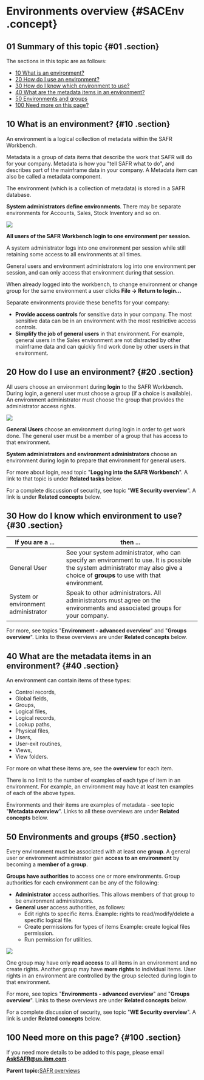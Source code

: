 # Environments overview {#SACEnv .concept}

## 01 Summary of this topic {#01 .section}

The sections in this topic are as follows:

-   [10 What is an environment?](SACEnv.md#10)
-   [20 How do I use an environment?](SACEnv.md#20)
-   [30 How do I know which environment to use?](SACEnv.md#30)
-   [40 What are the metadata items in an environment?](SACEnv.md#40)
-   [50 Environments and groups](SACEnv.md#50)
-   [100 Need more on this page?](SACEnv.md#100)

## 10 What is an environment? {#10 .section}

An environment is a logical collection of metadata within the SAFR Workbench.

Metadata is a group of data items that describe the work that SAFR will do for your company. Metadata is how you "tell SAFR what to do", and describes part of the mainframe data in your company. A Metadata item can also be called a metadata component.

The environment \(which is a collection of metadata\) is stored in a SAFR database.

**System administrators define environments**. There may be separate environments for Accounts, Sales, Stock Inventory and so on.

![](images/Env_Concept_03.gif)

**All users of the SAFR Workbench login to one environment per session.**

A system administrator logs into one environment per session while still retaining some access to all environments at all times.

General users and environment administrators log into one environment per session, and can only access that environment during that session.

When already logged into the workbench, to change environment or change group for the same environment a user clicks **File -\> Return to login...**

Separate environments provide these benefits for your company:

-   **Provide access controls** for sensitive data in your company. The most sensitive data can be in an environment with the most restrictive access controls.
-   **Simplify the job of general users** in that environment. For example, general users in the Sales environment are not distracted by other mainframe data and can quickly find work done by other users in that environment.

## 20 How do I use an environment? {#20 .section}

All users choose an environment during **login** to the SAFR Workbench. During login, a general user must choose a group \(if a choice is available\). An environment administrator must choose the group that provides the administrator access rights.

![](images/Env_Usage_and_rights_02.gif)

**General Users** choose an environment during login in order to get work done. The general user must be a member of a group that has access to that environment.

**System administrators and environment administrators** choose an environment during login to prepare that environment for general users.

For more about login, read topic "**Logging into the SAFR Workbench**". A link to that topic is under **Related tasks** below.

For a complete discussion of security, see topic "**WE Security overview**". A link is under **Related concepts** below.

## 30 How do I know which environment to use? {#30 .section}

|If you are a ...|then ...|
|----------------|--------|
|General User|See your system administrator, who can specify an environment to use. It is possible the system administrator may also give a choice of **groups** to use with that environment.|
|System or environment administrator|Speak to other administrators. All administrators must agree on the environments and associated groups for your company.|

For more, see topics "**Environment - advanced overview**" and "**Groups overview**". Links to these overviews are under **Related concepts** below.

## 40 What are the metadata items in an environment? {#40 .section}

An environment can contain items of these types:

-   Control records,
-   Global fields,
-   Groups,
-   Logical files,
-   Logical records,
-   Lookup paths,
-   Physical files,
-   Users,
-   User-exit routines,
-   Views,
-   View folders.

For more on what these items are, see the **overview** for each item.

There is no limit to the number of examples of each type of item in an environment. For example, an environment may have at least ten examples of each of the above types.

Environments and their items are examples of metadata - see topic "**Metadata overview**". Links to all these overviews are under **Related concepts** below.

## 50 Environments and groups {#50 .section}

Every environment must be associated with at least one **group**. A general user or environment administrator gain **access to an environment** by becoming a **member of a group**.

**Groups have authorities** to access one or more environments. Group authorities for each environment can be any of the following:

-   **Administrator** access authorities. This allows members of that group to be environment administrators.
-   **General user** access authorities, as follows:
    -   Edit rights to specific items. Example: rights to read/modify/delete a specific logical file.
    -   Create permissions for types of items Example: create logical files permission.
    -   Run permission for utilities.

![](images/Env_Group_Auth_01.gif)

One group may have only **read access** to all items in an environment and no create rights. Another group may have **more rights** to individual items. User rights in an environment are controlled by the group selected during login to that environment.

For more, see topics "**Environments - advanced overview**" and "**Groups overview**". Links to these overviews are under **Related concepts** below.

For a complete discussion of security, see topic "**WE Security overview**". A link is under **Related concepts** below.

## 100 Need more on this page? {#100 .section}

If you need more details to be added to this page, please email **AskSAFR@us.ibm.com** .

**Parent topic:**[SAFR overviews](../html/AAR450Overviews.md)

